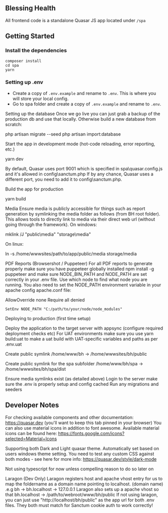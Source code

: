 ## Blessing Health

All frontend code is a standalone Quasar JS app located under `/spa`

## Getting Started

### Install the dependencies

```
composer install
cd spa
yarn
```



### Setting up .env

- Create a copy of `.env.example` and rename to `.env`. This is where you will store your local config.
- Go to spa folder and create a copy of `.env.example` and rename to `.env`.


Setting up the database
Once we go live you can just grab a backup of the production db and use that locally. Otherwise build a new database from scratch:

php artisan migrate --seed
php artisan import:database



Start the app in development mode (hot-code reloading, error reporting, etc.)

yarn dev



By default, Quasar uses port 9001 which is specified in spa\quasar.config.js and it's allowed in config\sanctum.php
If by any chance, Quasar uses a different port, you need to add it to config\sanctum.php.


Build the app for production

yarn build



Media
Ensure media is publicly accessible for things such as report generation by symlinking the media folder as follows (from BH root folder).
This allows tools to directly link to media via their direct web url (without going through the framework).
On windows:

mklink /J "public\media" "storage\media"


On linux:

ln -s /home/wwwsites/path/to/app/public/media storage/media



PDF Reports (Browsershot / Puppeteer)
For all PDF reports to generate properly make sure you have puppeteer globally installed npm install -g puppeteer and
make sure NODE_BIN_PATH and NODE_PATH are set correctly in your .env file. Use which node to find what node you are running.
You also need to set the NODE_PATH environment variable in your apache config apache.conf file:

<Directory />
    AllowOverride none
    Require all denied
	
    SetEnv NODE_PATH "C:/path/to/your/node/node_modules"
</Directory>



Deploying to production (first time setup)

Deploy the application to the target server with appsync (configure required deployment checks etc)
For UAT environments make sure you use yarn build:uat to make a uat build with UAT-specific variables and paths as per .env.uat

Create public symlink /home/www/bh -> /home/wwwsites/bh/public

Create public symlink for the spa subfolder /home/www/bh/spa -> /home/wwwsites/bh/spa/dist

Ensure media symlinks exist (as detailed above)
Login to the server make sure the .env is properly setup and config cached
Run any migrations and seeders


## Developer Notes

For checking available components and other documentation: https://quasar.dev (you'll want to keep this tab pinned in your browser)
You can also use material icons in addition to font awesome. Available material icons can be found here: https://fonts.google.com/icons?selected=Material+Icons

Supporting both Dark and Light quasar theme. Automatically set based on users windows theme setting. You need to test any custom CSS against both modes - see here for more info: https://quasar.dev/style/dark-mode

Not using typescript for now unless compelling reason to do so later on


Laragon (Dev Only)
Laragon registers host and apache vhost entry for us to map the foldername as a domain name pointing to localhost. (domain name)
.e.g bh -> bh.localhost -> 127.0.0.1
Laragon also sets up a apache vhost so that bh.localhost -> /path/to/webroot/www/bh/public
If not using laragon, you can just use "http://localhost/bh/public" as the app url for both .env files. They both must match for Sanctum cookie auth to work correctly!

